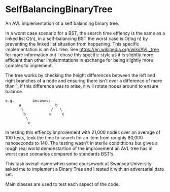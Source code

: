 # SelfBalancingBinaryTree
An AVL implementation of a self balancing binary tree.

In a worst case scenario for a BST, the search time effiency is the same as a linked list O(n), in a self-balancing BST the worst case is O(log n) by preventing the linked list situation from happening. This specific implementation is an AVL tree. See https://en.wikipedia.org/wiki/AVL_tree for more information but I chose this specific style as it is slightly more efficient than other implemntations in exchange for being slightly more complex to implement.
 
The tree works by checking the height differences between the left and right branches of a node and ensuring there isn't ever a difference of more than 1, if this difference was to arise, it will rotate nodes around to ensure balance. 

```
e.g.        becomes:
      a               b
       \            /   \
        b          a     c
         \
          c
 ```
In testing this effiency improvement with 21,000 nodes over an average of 100 tests, took the time to search for an item from roughly 80,000 nanoseconds to 140. The testing wasn't in sterile condidtions but gives a rough real world demonstartion of the improvement an AVL tree has in worst case scenarios compared to standards BST's.


This task overall came when some coursework at Swansea University asked me to implement a Binary Tree and I tested it with an adversarial data set.


Main classes are used to test each aspect of the code. 
